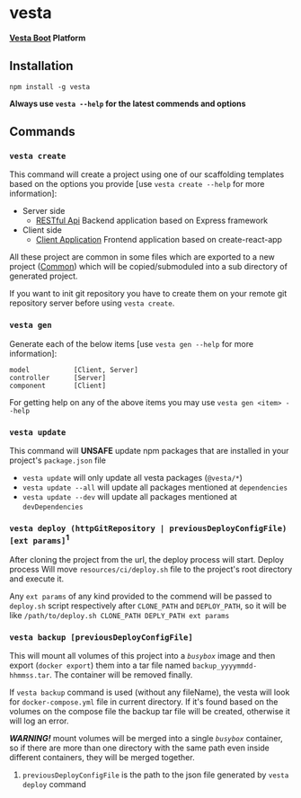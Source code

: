 # vesta

**[Vesta Boot](https://github.com/vestaBoot) Platform**

## Installation

    npm install -g vesta

**Always use `vesta --help` for the latest commends and options**

## Commands

### `vesta create`

This command will create a project using one of our scaffolding templates based on the options you provide [use `vesta create --help` for more information]:

- Server side
  - [RESTful Api](https://github.com/vestaBoot/vesta-template-api) Backend application based on Express framework
- Client side
  - [Client Application](https://github.com/vestaBoot/vesta-template-client) Frontend application based on create-react-app

All these project are common in some files which are exported to a new project ([Common](https://github.com/vestaBoot/vesta-template-cmn))
which will be copied/submoduled into a sub directory of generated project.

If you want to init git repository you have to create them on your remote git repository server before using `vesta create`.

### `vesta gen`

Generate each of the below items [use `vesta gen --help` for more information]:

```
model           [Client, Server]
controller      [Server]
component       [Client]
```

For getting help on any of the above items you may use `vesta gen <item> --help`

### `vesta update`

This command will **UNSAFE** update npm packages that are installed in your project's `package.json` file

- `vesta update` will only update all vesta packages (`@vesta/*`)
- `vesta update --all` will update all packages mentioned at `dependencies`
- `vesta update --dev` will update all packages mentioned at `devDependencies`

### `vesta deploy (httpGitRepository | previousDeployConfigFile) [ext params]`<sup>1</sup>

After cloning the project from the url, the deploy process will start.
Deploy process Will move `resources/ci/deploy.sh` file to the project's root directory and execute it.

Any `ext params` of any kind provided to the commend will be passed to `deploy.sh` script respectively after `CLONE_PATH` and `DEPLOY_PATH`,
so it will be like `/path/to/deploy.sh CLONE_PATH DEPLY_PATH ext params`

### `vesta backup [previousDeployConfigFile]`

This will mount all volumes of this project into a _`busybox`_ image and then export (`docker export`) them into a tar file
named `backup_yyyymmdd-hhmmss.tar`. The container will be removed finally.

If `vesta backup` command is used (without any fileName), the vesta will look for `docker-compose.yml` file in current directory. If it's found based on the volumes on the compose file the backup tar file will be created, otherwise it will
log an error.

_**WARNING!**_ mount volumes will be merged into a single _`busybox`_ container, so if there are more than one directory with the same path even inside different containers, they will be merged together.

1. `previousDeployConfigFile` is the path to the json file generated by `vesta deploy` command
